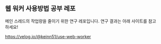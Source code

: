 ## 웹 워커 사용방법 공부 레포

메인 스레드의 작업량을 줄이기 위한 연구 레포입니다. 연구 결과는 아래 사이트를 참고하세요!

https://velog.io/@keinn51/use-web-worker
